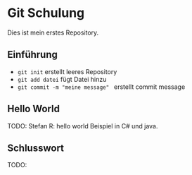# Git Schulung

Dies ist mein erstes Repository. 

## Einführung
- `git init` erstellt leeres Repository
- `git add datei` fügt Datei hinzu
- `git commit -m "meine message" ` erstellt commit message


## Hello World
TODO: Stefan R: hello world Beispiel in C# und java.

## Schlusswort
TODO: 
